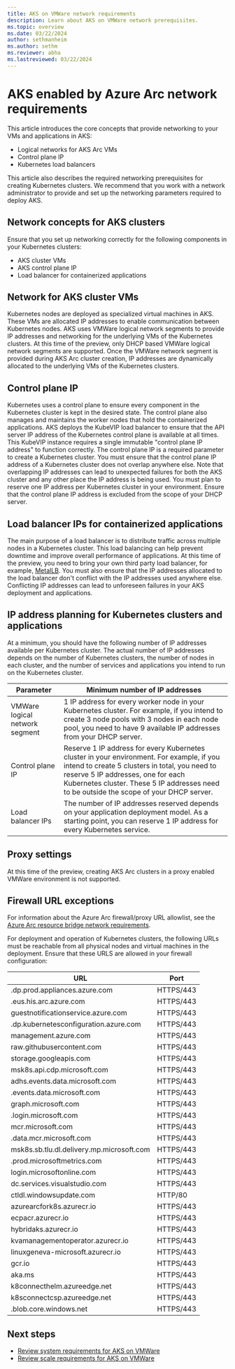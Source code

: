 ```yaml
---
title: AKS on VMWare network requirements
description: Learn about AKS on VMWare network prerequisites.
ms.topic: overview
ms.date: 03/22/2024
author: sethmanheim
ms.author: sethm
ms.reviewer: abha
ms.lastreviewed: 03/22/2024
---
```


# AKS enabled by Azure Arc network requirements
This article introduces the core concepts that provide networking to your VMs and applications in AKS:

- Logical networks for AKS Arc VMs
- Control plane IP
- Kubernetes load balancers

This article also describes the required networking prerequisites for creating Kubernetes clusters. We recommend that you work with a network administrator to provide and set up the networking parameters required to deploy AKS.

## Network concepts for AKS clusters

Ensure that you set up networking correctly for the following components in your Kubernetes clusters:
- AKS cluster VMs
- AKS control plane IP
- Load balancer for containerized applications

## Network for AKS cluster VMs
Kubernetes nodes are deployed as specialized virtual machines in AKS. These VMs are allocated IP addresses to enable communication between Kubernetes nodes. AKS uses VMWare logical network segments to provide IP addresses and networking for the underlying VMs of the Kubernetes clusters. At this time of the preview, only DHCP based VMWare logical network segments are supported. Once the VMWare network segment is provided during AKS Arc cluster creation, IP addresses are dynamically allocated to the underlying VMs of the Kubernetes clusters. 

## Control plane IP
Kubernetes uses a control plane to ensure every component in the Kubernetes cluster is kept in the desired state. The control plane also manages and maintains the worker nodes that hold the containerized applications. AKS deploys the KubeVIP load balancer to ensure that the API server IP address of the Kubernetes control plane is available at all times. This KubeVIP instance requires a single immutable "control plane IP address" to function correctly. The control plane IP is a required parameter to create a Kubernetes cluster. You must ensure that the control plane IP address of a Kubernetes cluster does not overlap anywhere else. Note that overlapping IP addresses can lead to unexpected failures for both the AKS cluster and any other place the IP address is being used. You must plan to reserve one IP address per Kubernetes cluster in your environment. Ensure that the control plane IP address is excluded from the scope of your DHCP server.

## Load balancer IPs for containerized applications
The main purpose of a load balancer is to distribute traffic across multiple nodes in a Kubernetes cluster. This load balancing can help prevent downtime and improve overall performance of applications. At this time of the preview, you need to bring your own third party load balancer, for example, [MetalLB](https://metallb.org/installation/). You must also ensure that the IP addresses allocated to the load balancer don't conflict with the IP addresses used anywhere else. Conflicting IP addresses can lead to unforeseen failures in your AKS deployment and applications.

## IP address planning for Kubernetes clusters and applications
At a minimum, you should have the following number of IP addresses available per Kubernetes cluster. The actual number of IP addresses depends on the number of Kubernetes clusters, the number of nodes in each cluster, and the number of services and applications you intend to run on the Kubernetes cluster.

| Parameter    | Minimum number of IP addresses |
|------------------|---------|
| VMWare logical network segment | 1 IP address for every worker node in your Kubernetes cluster. For example, if you intend to create 3 node pools with 3 nodes in each node pool, you need to have 9 available IP addresses from your DHCP server.
| Control plane IP | Reserve 1 IP address for every Kubernetes cluster in your environment. For example, if you intend to create 5 clusters in total, you need to reserve 5 IP addresses, one for each Kubernetes cluster. These 5 IP addresses need to be outside the scope of your DHCP server.
| Load balancer IPs | The number of IP addresses reserved depends on your application deployment model. As a starting point, you can reserve 1 IP address for every Kubernetes service. |

## Proxy settings
At this time of the preview, creating AKS Arc clusters in a proxy enabled VMWare environment is not supported. 

## Firewall URL exceptions
For information about the Azure Arc firewall/proxy URL allowlist, see the [Azure Arc resource bridge network requirements](/azure/azure-arc/resource-bridge/network-requirements#firewallproxy-url-allowlist).

For deployment and operation of Kubernetes clusters, the following URLs must be reachable from all physical nodes and virtual machines in the deployment. Ensure that these URLS are allowed in your firewall configuration:

| URL | Port |
|---|---|
|.dp.prod.appliances.azure.com | HTTPS/443 |
|.eus.his.arc.azure.com	| HTTPS/443 |
|guestnotificationservice.azure.com | HTTPS/443 |
|.dp.kubernetesconfiguration.azure.com | HTTPS/443 |
|management.azure.com | HTTPS/443 |
|raw.githubusercontent.com | HTTPS/443 |
|storage.googleapis.com | HTTPS/443 |
|msk8s.api.cdp.microsoft.com | HTTPS/443 |
|adhs.events.data.microsoft.com | HTTPS/443 |
|.events.data.microsoft.com | HTTPS/443 |
|graph.microsoft.com | HTTPS/443 |
|.login.microsoft.com | HTTPS/443 |
|mcr.microsoft.com | HTTPS/443 |
|.data.mcr.microsoft.com | HTTPS/443 |
|msk8s.sb.tlu.dl.delivery.mp.microsoft.com | HTTPS/443 |
|.prod.microsoftmetrics.com | HTTPS/443 | 
|login.microsoftonline.com | HTTPS/443 |
|dc.services.visualstudio.com | HTTPS/443 |
|ctldl.windowsupdate.com | HTTP/80 |
|azurearcfork8s.azurecr.io | HTTPS/443 |
|ecpacr.azurecr.io | HTTPS/443 |
|hybridaks.azurecr.io | HTTPS/443 |
|kvamanagementoperator.azurecr.io |	HTTPS/443 |
|linuxgeneva-microsoft.azurecr.io	| HTTPS/443 |
|gcr.io	| HTTPS/443 |
|aka.ms	| HTTPS/443 |
|k8connecthelm.azureedge.net | HTTPS/443 |
|k8sconnectcsp.azureedge.net | HTTPS/443 |
|.blob.core.windows.net | HTTPS/443 |

## Next steps
- [Review system requirements for AKS on VMWare](/aks-vmware-system-requirements.md)
- [Review scale requirements for AKS on VMWare](/aks-vmware-scale-requirements.md)
